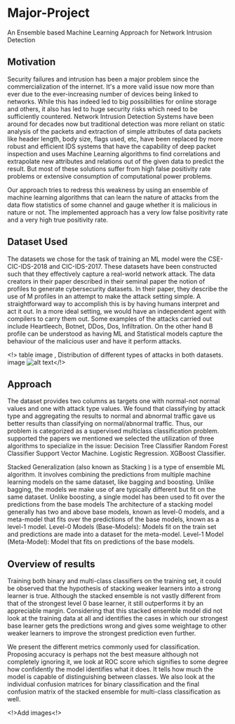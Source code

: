 # Major-Project
An Ensemble based Machine Learning Approach for Network Intrusion Detection

## Motivation
Security failures and intrusion has been a major problem since the commercialization of the internet. It's a more valid issue now more than ever due to the ever-increasing number of devices being linked to networks. While this has indeed led to big possibilities for online storage and others, it also has led to huge security risks which need to be sufficiently countered. Network Intrusion Detection Systems have been around for decades now but traditional detection was more reliant on static analysis of the packets and extraction of simple attributes of data packets like header length, body size, flags used, etc, have been replaced by more robust and efficient IDS systems that have the capability of deep packet inspection and uses Machine Learning algorithms to find correlations and extrapolate new attributes and relations out of the given data to predict the result. But most of these solutions suffer from high false positivity rate problems or extensive consumption of computational power problems.

Our approach tries to redress this weakness by using an ensemble of machine learning algorithms that can learn the nature of attacks from the data flow statistics of some channel and gauge whether it is malicious in nature or not. The implemented approach has a very low false positivity rate and a very high true positivity rate.

## Dataset Used 
The datasets we chose for the task of training an ML model were the CSE-CIC-IDS-2018 and CIC-IDS-2017. These datasets have been constructed such that they effectively capture a real-world network attack. The data creators in their paper described in their seminal paper the notion of profiles to generate cybersecurity datasets. In their paper, they describe the use of M profiles in an attempt to make the attack setting simple. A straightforward way to accomplish this is by having humans interpret and act it out. In a more ideal setting, we would have an independent agent with compilers to carry them out. Some examples of the attacks carried out include Heartleech, Botnet, DDos, Dos, Infiltration. On the other hand B profile can be understood as having ML and Statistical models capture the behaviour of the malicious user and have it perform attacks.

<!> table image , Distribution of different types of attacks in both datasets. image
![alt text](https://github.com/[username]/[reponame]/blob/[branch]/image.jpg?raw=true)</!>

## Approach
The dataset provides two columns as targets one with normal-not normal values and one with attack type values. We found that classifying by attack type and aggregating the results to normal and abnormal traffic gave us better results than classifying on normal/abnormal traffic. Thus, our problem is categorized as a supervised multiclass classification problem. supported the papers we mentioned we selected the utilization of three algorithms to specialize in the issue:
Decision Tree Classifier
Random Forest Classifier
Support Vector Machine. 
Logistic Regression.
XGBoost Classifier.

Stacked Generalization (also known as Stacking ) is a type of ensemble ML algorithm. It involves combining the predictions from multiple machine learning models on the same dataset, like bagging and boosting.
Unlike bagging, the models we make use of are typically different but fit on the same dataset. Unlike boosting, a single model has been used to fit over the predictions from the base models 
The architecture of a stacking model generally has two and above base models, known as level-0 models, and a meta-model that fits over the predictions of the base models, known as a level-1 model.
Level-0 Models (Base-Models): Models fit on the train set and predictions are made into a dataset for the meta-model.
Level-1 Model (Meta-Model): Model that fits on predictions of the base models.

## Overview of results
Training both binary and multi-class classifiers on the training set, it could be observed that the hypothesis of stacking weaker learners into a strong learner is true. Although the stacked ensemble is not vastly different from that of the strongest level 0 base learner, it still outperforms it by an appreciable margin. Considering that this stacked ensemble model did not look at the training data at all and identifies the cases in which our strongest base learner gets the predictions wrong and gives some weightage to other weaker learners to improve the strongest prediction even further. 

We present the different metrics commonly used for classification. Proposing accuracy is perhaps not the best measure although not completely ignoring it, we look at ROC score which signifies to some degree how confidently the model identifies what it does.  It tells how much the model is capable of distinguishing between classes. We also look at the individual confusion matrices for binary classification and the final confusion matrix of the stacked ensemble for multi-class classification as well.

<!>Add images<!>


